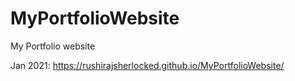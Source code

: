 # MyPortfolioWebsite
My Portfolio website


Jan 2021: https://rushirajsherlocked.github.io/MyPortfolioWebsite/ 
